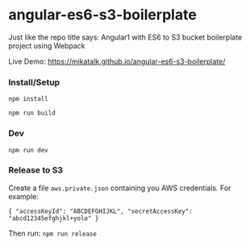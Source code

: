 # angular-es6-s3-boilerplate
Just like the repo title says: Angular1 with ES6 to S3 bucket boilerplate project using Webpack

Live Demo: https://mikatalk.github.io/angular-es6-s3-boilerplate/

### Install/Setup
`npm install`

`npm run build`

### Dev
`npm run dev`

### Release to S3
Create a file `aws.private.json` containing you AWS credentials. For example:

`{
"accessKeyId": "ABCDEFGHIJKL",
"secretAccessKey": "abcd12345efghjkl+yolo"
}`

Then run:
`npm run release`
